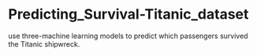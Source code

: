 # Predicting_Survival-Titanic_dataset
use three-machine learning models to predict which passengers survived the Titanic shipwreck.
